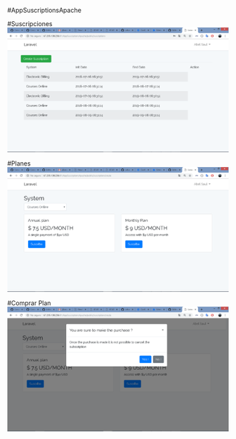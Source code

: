 #AppSuscriptionsApache


#Suscripciones
![alt text](https://github.com/AbelSaul/AppSuscription/blob/master/IMAGENES/Suscripciones.png)

#Planes
![alt text](https://github.com/AbelSaul/AppSuscription/blob/master/IMAGENES/Planes.png)

#Comprar Plan
![alt text](https://github.com/AbelSaul/AppSuscription/blob/master/IMAGENES/ComprarPlan.png)
